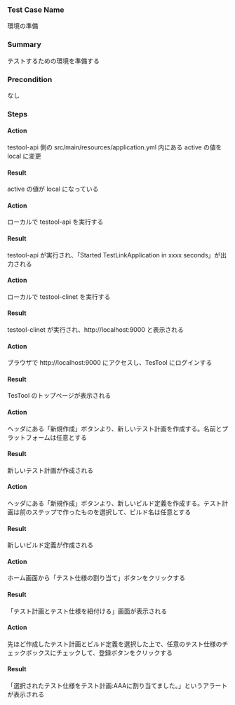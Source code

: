 ### Test Case Name
環境の準備

### Summary
テストするための環境を準備する

### Precondition
なし

### Steps

#### Action
testool-api 側の src/main/resources/application.yml 内にある active の値を local に変更

#### Result
active の値が local になっている

#### Action
ローカルで testool-api を実行する

#### Result
testool-api が実行され、「Started TestLinkApplication in xxxx seconds」が出力される

#### Action
ローカルで testool-clinet を実行する

#### Result
testool-clinet が実行され、http://localhost:9000 と表示される

#### Action
ブラウザで http://localhost:9000 にアクセスし、TesTool にログインする

#### Result
TesTool のトップページが表示される

#### Action
ヘッダにある「新規作成」ボタンより、新しいテスト計画を作成する。名前とプラットフォームは任意とする

#### Result
新しいテスト計画が作成される

#### Action
ヘッダにある「新規作成」ボタンより、新しいビルド定義を作成する。テスト計画は前のステップで作ったものを選択して、ビルド名は任意とする

#### Result
新しいビルド定義が作成される

#### Action
ホーム画面から「テスト仕様の割り当て」ボタンをクリックする

#### Result
「テスト計画とテスト仕様を紐付ける」画面が表示される

#### Action
先ほど作成したテスト計画とビルド定義を選択した上で、任意のテスト仕様のチェックボックスにチェックして、登録ボタンをクリックする

#### Result
「選択されたテスト仕様をテスト計画:AAAに割り当てました。」というアラートが表示される
